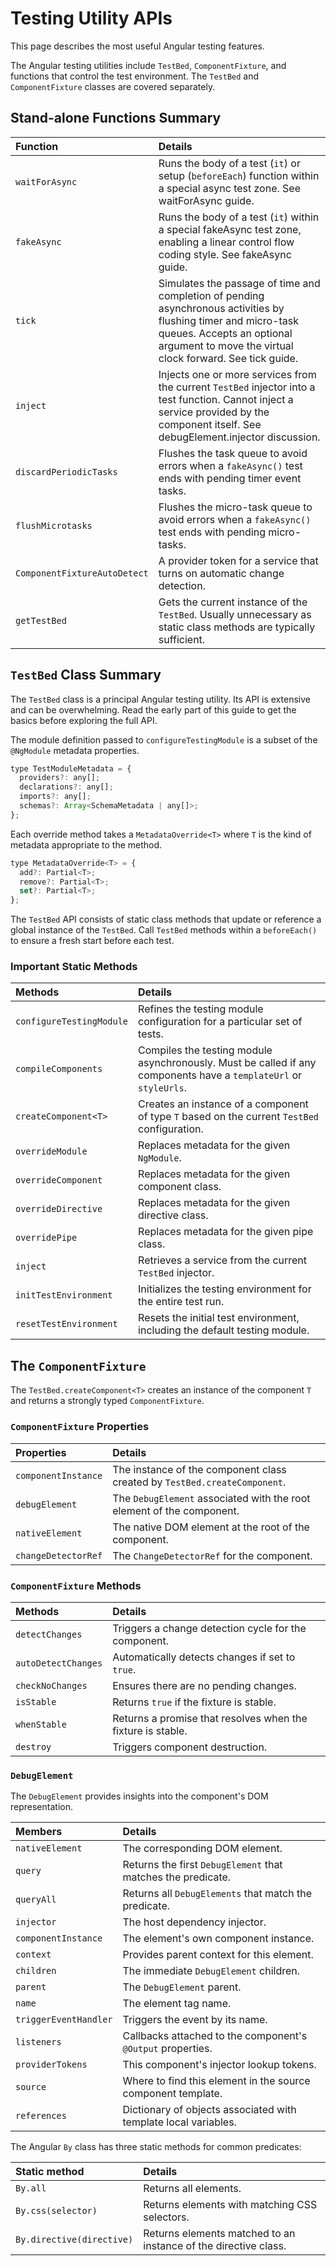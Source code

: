 # Testing Utility APIs

This page describes the most useful Angular testing features.

The Angular testing utilities include `TestBed`, `ComponentFixture`, and functions that control the test environment. The `TestBed` and `ComponentFixture` classes are covered separately.

## Stand-alone Functions Summary

| Function                     | Details |
|:---                          |:---     |
| `waitForAsync`              | Runs the body of a test (`it`) or setup (`beforeEach`) function within a special async test zone. See waitForAsync guide. |
| `fakeAsync`                 | Runs the body of a test (`it`) within a special fakeAsync test zone, enabling a linear control flow coding style. See fakeAsync guide. |
| `tick`                      | Simulates the passage of time and completion of pending asynchronous activities by flushing timer and micro-task queues. Accepts an optional argument to move the virtual clock forward. See tick guide. |
| `inject`                    | Injects one or more services from the current `TestBed` injector into a test function. Cannot inject a service provided by the component itself. See debugElement.injector discussion. |
| `discardPeriodicTasks`      | Flushes the task queue to avoid errors when a `fakeAsync()` test ends with pending timer event tasks. |
| `flushMicrotasks`           | Flushes the micro-task queue to avoid errors when a `fakeAsync()` test ends with pending micro-tasks. |
| `ComponentFixtureAutoDetect`| A provider token for a service that turns on automatic change detection. |
| `getTestBed`                | Gets the current instance of the `TestBed`. Usually unnecessary as static class methods are typically sufficient. |

## `TestBed` Class Summary

The `TestBed` class is a principal Angular testing utility. Its API is extensive and can be overwhelming. Read the early part of this guide to get the basics before exploring the full API.

The module definition passed to `configureTestingModule` is a subset of the `@NgModule` metadata properties.

```javascript
type TestModuleMetadata = {
  providers?: any[];
  declarations?: any[];
  imports?: any[];
  schemas?: Array<SchemaMetadata | any[]>;
};
```

Each override method takes a `MetadataOverride<T>` where `T` is the kind of metadata appropriate to the method.

```javascript
type MetadataOverride<T> = {
  add?: Partial<T>;
  remove?: Partial<T>;
  set?: Partial<T>;
};
```

The `TestBed` API consists of static class methods that update or reference a global instance of the `TestBed`. Call `TestBed` methods within a `beforeEach()` to ensure a fresh start before each test.

### Important Static Methods

| Methods                                                        | Details |
|:---                                                            |:---     |
| `configureTestingModule`                                       | Refines the testing module configuration for a particular set of tests. |
| `compileComponents`                                            | Compiles the testing module asynchronously. Must be called if any components have a `templateUrl` or `styleUrls`. |
| `createComponent<T>`                                          | Creates an instance of a component of type `T` based on the current `TestBed` configuration. |
| `overrideModule`                                              | Replaces metadata for the given `NgModule`. |
| `overrideComponent`                                           | Replaces metadata for the given component class. |
| `overrideDirective`                                           | Replaces metadata for the given directive class. |
| `overridePipe`                                                | Replaces metadata for the given pipe class. |
| `inject`                                                      | Retrieves a service from the current `TestBed` injector. |
| `initTestEnvironment`                                         | Initializes the testing environment for the entire test run. |
| `resetTestEnvironment`                                        | Resets the initial test environment, including the default testing module. |

## The `ComponentFixture`

The `TestBed.createComponent<T>` creates an instance of the component `T` and returns a strongly typed `ComponentFixture`.

### `ComponentFixture` Properties

| Properties          | Details |
|:---                 |:---     |
| `componentInstance` | The instance of the component class created by `TestBed.createComponent`. |
| `debugElement`      | The `DebugElement` associated with the root element of the component. |
| `nativeElement`     | The native DOM element at the root of the component. |
| `changeDetectorRef` | The `ChangeDetectorRef` for the component. |

### `ComponentFixture` Methods

| Methods             | Details |
|:---                 |:---     |
| `detectChanges`     | Triggers a change detection cycle for the component. |
| `autoDetectChanges` | Automatically detects changes if set to `true`. |
| `checkNoChanges`    | Ensures there are no pending changes. |
| `isStable`          | Returns `true` if the fixture is stable. |
| `whenStable`        | Returns a promise that resolves when the fixture is stable. |
| `destroy`           | Triggers component destruction. |

### `DebugElement`

The `DebugElement` provides insights into the component's DOM representation.

| Members               | Details |
|:---                   |:---     |
| `nativeElement`       | The corresponding DOM element. |
| `query`               | Returns the first `DebugElement` that matches the predicate. |
| `queryAll`            | Returns all `DebugElements` that match the predicate. |
| `injector`            | The host dependency injector. |
| `componentInstance`   | The element's own component instance. |
| `context`             | Provides parent context for this element. |
| `children`            | The immediate `DebugElement` children. |
| `parent`              | The `DebugElement` parent. |
| `name`                | The element tag name. |
| `triggerEventHandler` | Triggers the event by its name. |
| `listeners`           | Callbacks attached to the component's `@Output` properties. |
| `providerTokens`      | This component's injector lookup tokens. |
| `source`              | Where to find this element in the source component template. |
| `references`          | Dictionary of objects associated with template local variables. |

The Angular `By` class has three static methods for common predicates:

| Static method             | Details |
|:---                       |:---     |
| `By.all`                  | Returns all elements. |
| `By.css(selector)`        | Returns elements with matching CSS selectors. |
| `By.directive(directive)` | Returns elements matched to an instance of the directive class. |